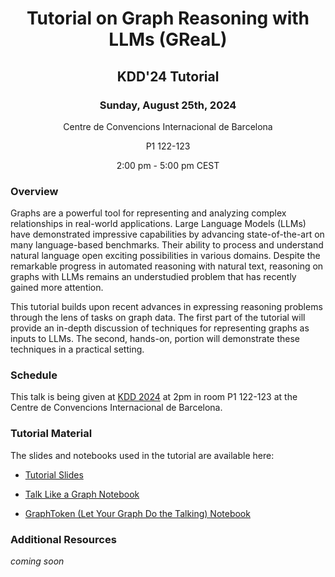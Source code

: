 # <p align="center"> Tutorial on Graph Reasoning with LLMs (GReaL) </p>

## <p align="center">**KDD'24 Tutorial**</p>

### <p align="center">Sunday, August 25th, 2024</p>

<p align="center">Centre de Convencions Internacional de Barcelona</p>
<p align="center">P1 122-123</p>
<p align="center">2:00 pm - 5:00 pm CEST</p>

### Overview

Graphs are a powerful tool for representing and analyzing complex relationships
in real-world applications. Large Language Models (LLMs) have demonstrated
impressive capabilities by advancing state-of-the-art on many language-based
benchmarks. Their ability to process and understand natural language open
exciting possibilities in various domains. Despite the remarkable progress in
automated reasoning with natural text, reasoning on graphs with LLMs remains an
understudied problem that has recently gained more attention.

This tutorial builds upon recent advances in expressing reasoning problems
through the lens of tasks on graph data. The first part of the tutorial will
provide an in-depth discussion of techniques for representing graphs as inputs
to LLMs. The second, hands-on, portion will demonstrate these techniques in a
practical setting.

### Schedule

This talk is being given at [KDD 2024](https://kdd2024.kdd.org/) at 2pm in room
P1 122-123 at the Centre de Convencions Internacional de Barcelona.

### Tutorial Material

The slides and notebooks used in the tutorial are available here:

-   [Tutorial Slides](https://drive.google.com/file/d/16rHZVyCeGDfY3djVafKHFPhnabOVtd03/)

-   [Talk Like a Graph Notebook](https://github.com/google-research/talk-like-a-graph/blob/main/tutorial/KDD-Tutorial-1-Talk-Like-a-Graph.ipynb)

-   [GraphToken (Let Your Graph Do the Talking) Notebook](https://github.com/google-research/talk-like-a-graph/blob/main/tutorial/KDD-Tutorial-2-Let-Your-Graph-Do-The-Talking.ipynb)



### Additional Resources

*coming soon*
